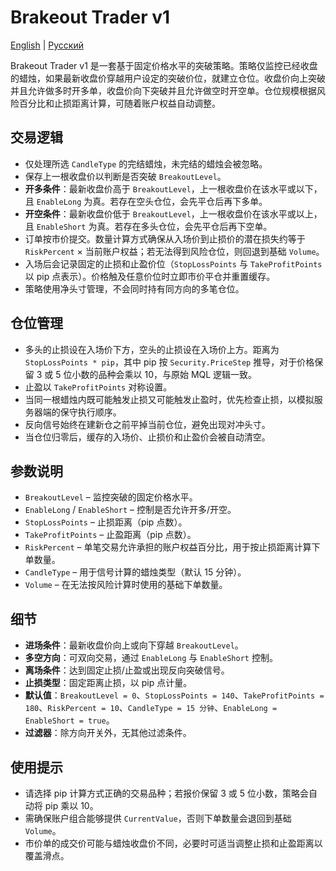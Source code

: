 # Brakeout Trader v1
[English](README.md) | [Русский](README_ru.md)

Brakeout Trader v1 是一套基于固定价格水平的突破策略。策略仅监控已经收盘的蜡烛，如果最新收盘价穿越用户设定的突破价位，就建立仓位。收盘价向上突破并且允许做多时开多单，收盘价向下突破并且允许做空时开空单。仓位规模根据风险百分比和止损距离计算，可随着账户权益自动调整。

## 交易逻辑
- 仅处理所选 `CandleType` 的完结蜡烛，未完结的蜡烛会被忽略。
- 保存上一根收盘价以判断是否突破 `BreakoutLevel`。
- **开多条件**：最新收盘价高于 `BreakoutLevel`，上一根收盘价在该水平或以下，且 `EnableLong` 为真。若存在空头仓位，会先平仓后再下多单。
- **开空条件**：最新收盘价低于 `BreakoutLevel`，上一根收盘价在该水平或以上，且 `EnableShort` 为真。若存在多头仓位，会先平仓后再下空单。
- 订单按市价提交。数量计算方式确保从入场价到止损价的潜在损失约等于 `RiskPercent` × 当前账户权益；若无法得到风险仓位，则回退到基础 `Volume`。
- 入场后会记录固定的止损和止盈价位（`StopLossPoints` 与 `TakeProfitPoints` 以 pip 点表示）。价格触及任意价位时立即市价平仓并重置缓存。
- 策略使用净头寸管理，不会同时持有同方向的多笔仓位。

## 仓位管理
- 多头的止损设在入场价下方，空头的止损设在入场价上方。距离为 `StopLossPoints * pip`，其中 pip 按 `Security.PriceStep` 推导，对于价格保留 3 或 5 位小数的品种会乘以 10，与原始 MQL 逻辑一致。
- 止盈以 `TakeProfitPoints` 对称设置。
- 当同一根蜡烛内既可能触发止损又可能触发止盈时，优先检查止损，以模拟服务器端的保守执行顺序。
- 反向信号始终在建新仓之前平掉当前仓位，避免出现对冲头寸。
- 当仓位归零后，缓存的入场价、止损价和止盈价会被自动清空。

## 参数说明
- `BreakoutLevel` – 监控突破的固定价格水平。
- `EnableLong` / `EnableShort` – 控制是否允许开多/开空。
- `StopLossPoints` – 止损距离（pip 点数）。
- `TakeProfitPoints` – 止盈距离（pip 点数）。
- `RiskPercent` – 单笔交易允许承担的账户权益百分比，用于按止损距离计算下单数量。
- `CandleType` – 用于信号计算的蜡烛类型（默认 15 分钟）。
- `Volume` – 在无法按风险计算时使用的基础下单数量。

## 细节
- **进场条件**：最新收盘价向上或向下穿越 `BreakoutLevel`。
- **多空方向**：可双向交易，通过 `EnableLong` 与 `EnableShort` 控制。
- **离场条件**：达到固定止损/止盈或出现反向突破信号。
- **止损类型**：固定距离止损，以 pip 点计量。
- **默认值**：`BreakoutLevel = 0`、`StopLossPoints = 140`、`TakeProfitPoints = 180`、`RiskPercent = 10`、`CandleType = 15 分钟`、`EnableLong = EnableShort = true`。
- **过滤器**：除方向开关外，无其他过滤条件。

## 使用提示
- 请选择 pip 计算方式正确的交易品种；若报价保留 3 或 5 位小数，策略会自动将 pip 乘以 10。
- 需确保账户组合能够提供 `CurrentValue`，否则下单数量会退回到基础 `Volume`。
- 市价单的成交价可能与蜡烛收盘价不同，必要时可适当调整止损和止盈距离以覆盖滑点。
